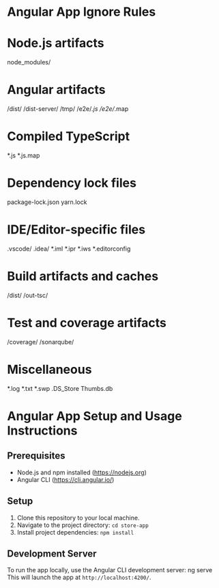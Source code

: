 # Angular App Ignore Rules

# Node.js artifacts
node_modules/

# Angular artifacts
/dist/
/dist-server/
/tmp/
/e2e/*.js
/e2e/*.map

# Compiled TypeScript
*.js
*.js.map

# Dependency lock files
package-lock.json
yarn.lock

# IDE/Editor-specific files
.vscode/
.idea/
*.iml
*.ipr
*.iws
*.editorconfig

# Build artifacts and caches
/dist/
/out-tsc/

# Test and coverage artifacts
/coverage/
/sonarqube/

# Miscellaneous
*.log
*.txt
*.swp
.DS_Store
Thumbs.db

# Angular App Setup and Usage Instructions

## Prerequisites
- Node.js and npm installed (https://nodejs.org)
- Angular CLI (https://cli.angular.io/)

## Setup
1. Clone this repository to your local machine.
2. Navigate to the project directory: `cd store-app`
3. Install project dependencies: `npm install`

## Development Server
To run the app locally, use the Angular CLI development server:
ng serve
This will launch the app at `http://localhost:4200/`.
